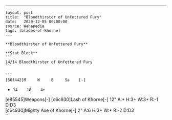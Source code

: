 ---
    layout: post
    title:  "Bloodthirster of Unfettered Fury"
    date:   2020-12-05 00:00:00
    source: Wahapedia
    tags: [blades-of-khorne]
    ---
    
    **Bloodthirster of Unfettered Fury**
    
    **Stat Block**
    ```
    14/14 Bloodthirster of Unfettered Fury
    ```
    
    ```
    [56f442]M     W     B     Sa    [-]
*     14    10    4+    
[e85545]Weapons[-]
[c6c930]Lash of Khorne[-]
12"    A:*    H:3+   W:3+   R:-1   D:D3  
[c6c930]Mighty Axe of Khorne[-]
2"     A:6    H:3+   W:*    R:-2   D:D3  
    ```
    
    
    